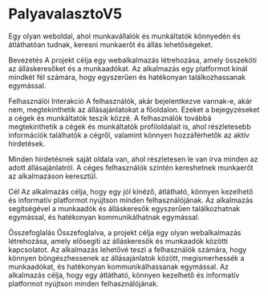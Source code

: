 # PalyavalasztoV5
Egy olyan weboldal, ahol munkavállalók és munkáltatók könnyedén és átláthatóan tudnak, keresni munkaerőt és állás lehetőségeket.

Bevezetés A projekt célja egy webalkalmazás létrehozása, amely összeköti az álláskeresőket és a munkaadókat. Az alkalmazás egy platformot kínál mindkét fél számára, hogy egyszerűen és hatékonyan találkozhassanak egymással.

Felhasználói Interakció A felhasználók, akár bejelentkezve vannak-e, akár nem, megtekinthetik az állásajánlatokat a főoldalon. Ezeket a bejegyzéseket a cégek és munkáltatók teszik közzé. A felhasználók továbbá megtekinthetik a cégek és munkáltatók profiloldalait is, ahol részletesebb információk találhatók a cégről, valamint könnyen hozzáférhetők az aktív hirdetések.

Minden hirdetésnek saját oldala van, ahol részletesen le van írva minden az adott állásajánlatról. A céges felhasználók szintén kereshetnek munkaerőt az alkalmazáson keresztül.

Cél Az alkalmazás célja, hogy egy jól kinéző, átlátható, könnyen kezelhető és informatív platformot nyújtson minden felhasználójának. Az alkalmazás segítségével a munkaadók és álláskeresők egyszerűen találkozhatnak egymással, és hatékonyan kommunikálhatnak egymással.

Összefoglalás Összefoglalva, a projekt célja egy olyan webalkalmazás létrehozása, amely elősegíti az álláskeresők és munkaadók közötti kapcsolatot. Az alkalmazás lehetővé teszi a felhasználók számára, hogy könnyen böngészhessenek az állásajánlatok között, megismerhessék a munkaadókat, és hatékonyan kommunikálhassanak egymással. Az alkalmazás célja, hogy egy átlátható, könnyen kezelhető és informatív platformot nyújtson minden felhasználójának.
